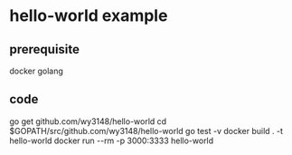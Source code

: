 # hello-world example

## prerequisite
   docker
   golang
## code
  go get github.com/wy3148/hello-world
  cd $GOPATH/src/github.com/wy3148/hello-world
  go test -v
  docker build . -t hello-world
  docker run --rm -p 3000:3333 hello-world
  
